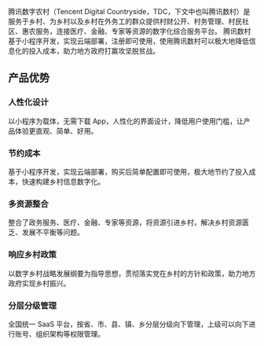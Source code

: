 腾讯数字农村（Tencent Digital Countryside，TDC，下文中也叫腾讯数村）是服务于乡村、为乡村以及乡村在外务工的群众提供村财公开、村务管理、村民社区、惠农服务，连接医疗、金融、专家等资源的数字化综合服务平台。
腾讯数村基于小程序开发，实现云端部署，注册即可使用，使用腾讯数村可以极大地降低信息化的投入成本，助力地方政府打赢攻坚脱贫战。

## 产品优势
### 人性化设计
以小程序为载体，无需下载 App，人性化的界面设计，降低用户使用门槛，让产品体验更直观、简单、好用。

### 节约成本
基于小程序开发，实现云端部署，购买后简单配置即可使用，极大地节约了投入成本，快速构建乡村信息数字化。

### 多资源整合
整合了政务服务、医疗、金融、专家等资源，将资源引进乡村，解决乡村资源匮乏、发展不平衡等问题。

### 响应乡村政策
以数字乡村战略发展纲要为指导思想，贯彻落实党在乡村的方针和政策，助力地方政府实现乡村振兴。

### 分层分级管理
全国统一 SaaS 平台，按省、市、县、镇、乡分层分级向下管理，上级可以向下进行账号、组织架构等权限管理。
